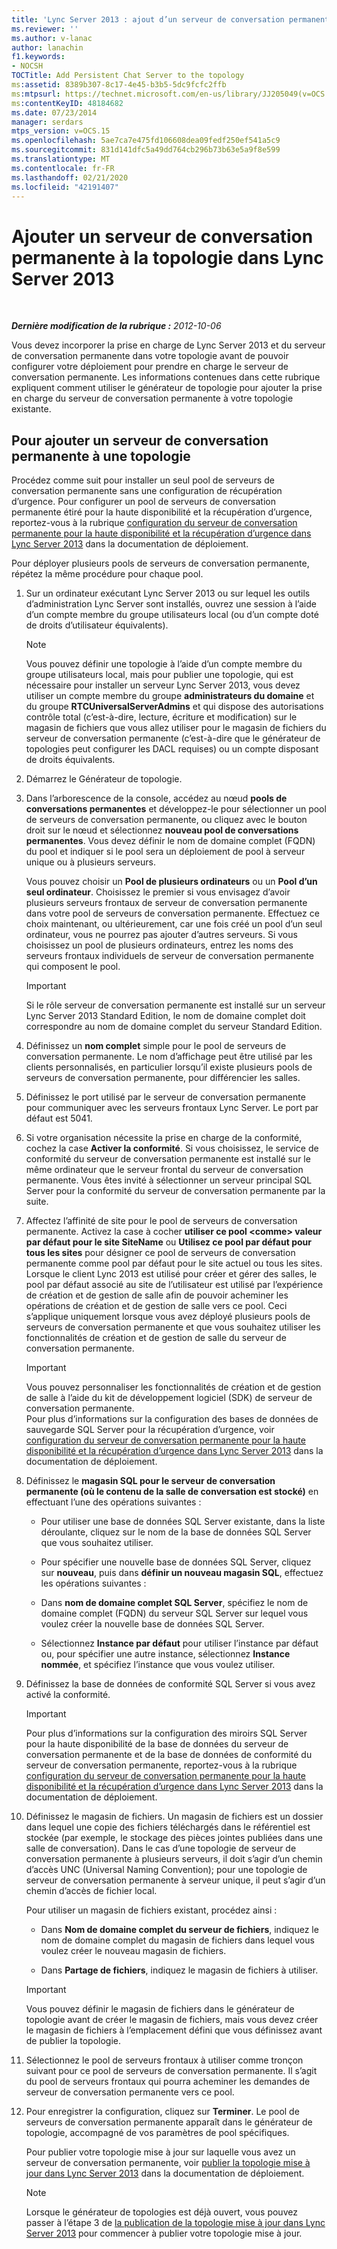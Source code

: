 ```yaml
---
title: 'Lync Server 2013 : ajout d’un serveur de conversation permanente à la topologie'
ms.reviewer: ''
ms.author: v-lanac
author: lanachin
f1.keywords:
- NOCSH
TOCTitle: Add Persistent Chat Server to the topology
ms:assetid: 8389b307-8c17-4e45-b3b5-5dc9fcfc2ffb
ms:mtpsurl: https://technet.microsoft.com/en-us/library/JJ205049(v=OCS.15)
ms:contentKeyID: 48184682
ms.date: 07/23/2014
manager: serdars
mtps_version: v=OCS.15
ms.openlocfilehash: 5ae7ca7e475fd106608dea09fedf250ef541a5c9
ms.sourcegitcommit: 831d141dfc5a49dd764cb296b73b63e5a9f8e599
ms.translationtype: MT
ms.contentlocale: fr-FR
ms.lasthandoff: 02/21/2020
ms.locfileid: "42191407"
---
```

<div data-xmlns="http://www.w3.org/1999/xhtml">

<div class="topic" data-xmlns="http://www.w3.org/1999/xhtml" data-msxsl="urn:schemas-microsoft-com:xslt" data-cs="https://msdn.microsoft.com/">

<div data-asp="https://msdn2.microsoft.com/asp">

# <a name="add-persistent-chat-server-to-the-topology-in-lync-server-2013"></a>Ajouter un serveur de conversation permanente à la topologie dans Lync Server 2013

</div>

<div id="mainSection">

<div id="mainBody">

<span> </span>

_**Dernière modification de la rubrique :** 2012-10-06_

Vous devez incorporer la prise en charge de Lync Server 2013 et du serveur de conversation permanente dans votre topologie avant de pouvoir configurer votre déploiement pour prendre en charge le serveur de conversation permanente. Les informations contenues dans cette rubrique expliquent comment utiliser le générateur de topologie pour ajouter la prise en charge du serveur de conversation permanente à votre topologie existante.

<div>

## <a name="to-add-persistent-chat-server-to-a-topology"></a>Pour ajouter un serveur de conversation permanente à une topologie

Procédez comme suit pour installer un seul pool de serveurs de conversation permanente sans une configuration de récupération d’urgence. Pour configurer un pool de serveurs de conversation permanente étiré pour la haute disponibilité et la récupération d’urgence, reportez-vous à la rubrique [configuration du serveur de conversation permanente pour la haute disponibilité et la récupération d’urgence dans Lync Server 2013](lync-server-2013-configuring-persistent-chat-server-for-high-availability-and-disaster-recovery.md) dans la documentation de déploiement.

Pour déployer plusieurs pools de serveurs de conversation permanente, répétez la même procédure pour chaque pool.

1.  Sur un ordinateur exécutant Lync Server 2013 ou sur lequel les outils d’administration Lync Server sont installés, ouvrez une session à l’aide d’un compte membre du groupe utilisateurs local (ou d’un compte doté de droits d’utilisateur équivalents).
    
    <div>
    

    > [!NOTE]  
    > Vous pouvez définir une topologie à l’aide d’un compte membre du groupe utilisateurs local, mais pour publier une topologie, qui est nécessaire pour installer un serveur Lync Server 2013, vous devez utiliser un compte membre du groupe <STRONG>administrateurs du domaine</STRONG> et du groupe <STRONG>RTCUniversalServerAdmins</STRONG> et qui dispose des autorisations contrôle total (c’est-à-dire, lecture, écriture et modification) sur le magasin de fichiers que vous allez utiliser pour le magasin de fichiers du serveur de conversation permanente (c’est-à-dire que le générateur de topologies peut configurer les DACL requises) ou un compte disposant de droits équivalents.

    
    </div>

2.  Démarrez le Générateur de topologie.

3.  Dans l’arborescence de la console, accédez au nœud **pools de conversations permanentes** et développez-le pour sélectionner un pool de serveurs de conversation permanente, ou cliquez avec le bouton droit sur le nœud et sélectionnez **nouveau pool de conversations permanentes**. Vous devez définir le nom de domaine complet (FQDN) du pool et indiquer si le pool sera un déploiement de pool à serveur unique ou à plusieurs serveurs.
    
    Vous pouvez choisir un **Pool de plusieurs ordinateurs** ou un **Pool d’un seul ordinateur**. Choisissez le premier si vous envisagez d’avoir plusieurs serveurs frontaux de serveur de conversation permanente dans votre pool de serveurs de conversation permanente. Effectuez ce choix maintenant, ou ultérieurement, car une fois créé un pool d’un seul ordinateur, vous ne pourrez pas ajouter d’autres serveurs. Si vous choisissez un pool de plusieurs ordinateurs, entrez les noms des serveurs frontaux individuels de serveur de conversation permanente qui composent le pool.
    
    <div>
    

    > [!IMPORTANT]  
    > Si le rôle serveur de conversation permanente est installé sur un serveur Lync Server&nbsp;2013 Standard Edition, le nom de domaine complet doit correspondre au nom de domaine complet du serveur Standard Edition.

    
    </div>

4.  Définissez un **nom complet** simple pour le pool de serveurs de conversation permanente. Le nom d’affichage peut être utilisé par les clients personnalisés, en particulier lorsqu’il existe plusieurs pools de serveurs de conversation permanente, pour différencier les salles.

5.  Définissez le port utilisé par le serveur de conversation permanente pour communiquer avec les serveurs frontaux Lync Server. Le port par défaut est 5041.

6.  Si votre organisation nécessite la prise en charge de la conformité, cochez la case **Activer la conformité**. Si vous choisissez, le service de conformité du serveur de conversation permanente est installé sur le même ordinateur que le serveur frontal du serveur de conversation permanente. Vous êtes invité à sélectionner un serveur principal SQL Server pour la conformité du serveur de conversation permanente par la suite.

7.  Affectez l’affinité de site pour le pool de serveurs de conversation permanente. Activez la case à cocher **utiliser ce pool \<comme\> valeur par défaut pour le site SiteName** ou **Utilisez ce pool par défaut pour tous les sites** pour désigner ce pool de serveurs de conversation permanente comme pool par défaut pour le site actuel ou tous les sites. Lorsque le client Lync 2013 est utilisé pour créer et gérer des salles, le pool par défaut associé au site de l’utilisateur est utilisé par l’expérience de création et de gestion de salle afin de pouvoir acheminer les opérations de création et de gestion de salle vers ce pool. Ceci s’applique uniquement lorsque vous avez déployé plusieurs pools de serveurs de conversation permanente et que vous souhaitez utiliser les fonctionnalités de création et de gestion de salle du serveur de conversation permanente.
    
    <div>
    

    > [!IMPORTANT]  
    > Vous pouvez personnaliser les fonctionnalités de création et de gestion de salle à l’aide du kit de développement logiciel (SDK) de serveur de conversation permanente.<BR>Pour plus d’informations sur la configuration des bases de données de sauvegarde SQL Server pour la récupération d’urgence, voir <A href="lync-server-2013-configuring-persistent-chat-server-for-high-availability-and-disaster-recovery.md">configuration du serveur de conversation permanente pour la haute disponibilité et la récupération d’urgence dans Lync Server 2013</A> dans la documentation de déploiement.

    
    </div>

8.  Définissez le **magasin SQL pour le serveur de conversation permanente (où le contenu de la salle de conversation est stocké)** en effectuant l’une des opérations suivantes :
    
      - Pour utiliser une base de données SQL Server existante, dans la liste déroulante, cliquez sur le nom de la base de données SQL Server que vous souhaitez utiliser.
    
      - Pour spécifier une nouvelle base de données SQL Server, cliquez sur **nouveau**, puis dans **définir un nouveau magasin SQL**, effectuez les opérations suivantes :
    
    <!-- end list -->
    
      - Dans **nom de domaine complet SQL Server**, spécifiez le nom de domaine complet (FQDN) du serveur SQL Server sur lequel vous voulez créer la nouvelle base de données SQL Server.
    
      - Sélectionnez **Instance par défaut** pour utiliser l’instance par défaut ou, pour spécifier une autre instance, sélectionnez **Instance nommée**, et spécifiez l’instance que vous voulez utiliser.

9.  Définissez la base de données de conformité SQL Server si vous avez activé la conformité.
    
    <div>
    

    > [!IMPORTANT]  
    > Pour plus d’informations sur la configuration des miroirs SQL Server pour la haute disponibilité de la base de données du serveur de conversation permanente et de la base de données de conformité du serveur de conversation permanente, reportez-vous à la rubrique <A href="lync-server-2013-configuring-persistent-chat-server-for-high-availability-and-disaster-recovery.md">configuration du serveur de conversation permanente pour la haute disponibilité et la récupération d’urgence dans Lync Server 2013</A> dans la documentation de déploiement.

    
    </div>

10. Définissez le magasin de fichiers. Un magasin de fichiers est un dossier dans lequel une copie des fichiers téléchargés dans le référentiel est stockée (par exemple, le stockage des pièces jointes publiées dans une salle de conversation). Dans le cas d’une topologie de serveur de conversation permanente à plusieurs serveurs, il doit s’agir d’un chemin d’accès UNC (Universal Naming Convention); pour une topologie de serveur de conversation permanente à serveur unique, il peut s’agir d’un chemin d’accès de fichier local.
    
    Pour utiliser un magasin de fichiers existant, procédez ainsi :
    
      - Dans **Nom de domaine complet du serveur de fichiers**, indiquez le nom de domaine complet du magasin de fichiers dans lequel vous voulez créer le nouveau magasin de fichiers.
    
      - Dans **Partage de fichiers**, indiquez le magasin de fichiers à utiliser.
    
    <div>
    

    > [!IMPORTANT]  
    > Vous pouvez définir le magasin de fichiers dans le générateur de topologie avant de créer le magasin de fichiers, mais vous devez créer le magasin de fichiers à l’emplacement défini que vous définissez avant de publier la topologie.

    
    </div>

11. Sélectionnez le pool de serveurs frontaux à utiliser comme tronçon suivant pour ce pool de serveurs de conversation permanente. Il s’agit du pool de serveurs frontaux qui pourra acheminer les demandes de serveur de conversation permanente vers ce pool.

12. Pour enregistrer la configuration, cliquez sur **Terminer**. Le pool de serveurs de conversation permanente apparaît dans le générateur de topologie, accompagné de vos paramètres de pool spécifiques.
    
    Pour publier votre topologie mise à jour sur laquelle vous avez un serveur de conversation permanente, voir [publier la topologie mise à jour dans Lync Server 2013](lync-server-2013-publish-the-updated-topology.md) dans la documentation de déploiement.
    
    <div>
    

    > [!NOTE]  
    > Lorsque le générateur de topologies est déjà ouvert, vous pouvez passer à l’étape 3 de <A href="lync-server-2013-publish-the-updated-topology.md">la publication de la topologie mise à jour dans Lync Server 2013</A> pour commencer à publier votre topologie mise à jour.

    
    </div>

</div>

</div>

<span> </span>

</div>

</div>

</div>

